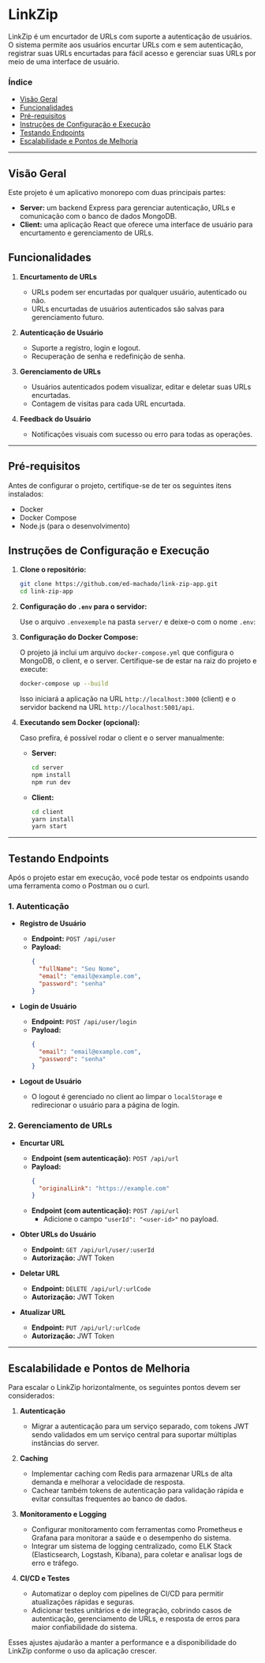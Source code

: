 # LinkZip

LinkZip é um encurtador de URLs com suporte a autenticação de usuários. O sistema permite aos usuários encurtar URLs com e sem autenticação, registrar suas URLs encurtadas para fácil acesso e gerenciar suas URLs por meio de uma interface de usuário. 

### Índice

- [Visão Geral](#visão-geral)
- [Funcionalidades](#funcionalidades)
- [Pré-requisitos](#pré-requisitos)
- [Instruções de Configuração e Execução](#instruções-de-configuração-e-execução)
- [Testando Endpoints](#testando-endpoints)
- [Escalabilidade e Pontos de Melhoria](#escalabilidade-e-pontos-de-melhoria)

---

## Visão Geral

Este projeto é um aplicativo monorepo com duas principais partes:
- **Server:** um backend Express para gerenciar autenticação, URLs e comunicação com o banco de dados MongoDB.
- **Client:** uma aplicação React que oferece uma interface de usuário para encurtamento e gerenciamento de URLs.

## Funcionalidades

1. **Encurtamento de URLs**
   - URLs podem ser encurtadas por qualquer usuário, autenticado ou não.
   - URLs encurtadas de usuários autenticados são salvas para gerenciamento futuro.

2. **Autenticação de Usuário**
   - Suporte a registro, login e logout.
   - Recuperação de senha e redefinição de senha.
   
3. **Gerenciamento de URLs**
   - Usuários autenticados podem visualizar, editar e deletar suas URLs encurtadas.
   - Contagem de visitas para cada URL encurtada.

4. **Feedback do Usuário**
   - Notificações visuais com sucesso ou erro para todas as operações.

---

## Pré-requisitos

Antes de configurar o projeto, certifique-se de ter os seguintes itens instalados:
- Docker
- Docker Compose
- Node.js (para o desenvolvimento)

## Instruções de Configuração e Execução

1. **Clone o repositório:**

   ```bash
   git clone https://github.com/ed-machado/link-zip-app.git
   cd link-zip-app
   ```

2. **Configuração do `.env` para o servidor:**
   
   Use o arquivo `.envexemple` na pasta `server/` e deixe-o com o nome `.env`:

3. **Configuração do Docker Compose:**

   O projeto já inclui um arquivo `docker-compose.yml` que configura o MongoDB, o client, e o server. Certifique-se de estar na raiz do projeto e execute:

   ```bash
   docker-compose up --build
   ```

   Isso iniciará a aplicação na URL `http://localhost:3000` (client) e o servidor backend na URL `http://localhost:5001/api`.

4. **Executando sem Docker (opcional):**

   Caso prefira, é possível rodar o client e o server manualmente:

   - **Server:**
     ```bash
     cd server
     npm install
     npm run dev
     ```

   - **Client:**
     ```bash
     cd client
     yarn install
     yarn start
     ```

---

## Testando Endpoints

Após o projeto estar em execução, você pode testar os endpoints usando uma ferramenta como o Postman ou o curl.

### 1. **Autenticação**

   - **Registro de Usuário**
     - **Endpoint:** `POST /api/user`
     - **Payload:**
       ```json
       {
         "fullName": "Seu Nome",
         "email": "email@example.com",
         "password": "senha"
       }
       ```

   - **Login de Usuário**
     - **Endpoint:** `POST /api/user/login`
     - **Payload:**
       ```json
       {
         "email": "email@example.com",
         "password": "senha"
       }
       ```
   - **Logout de Usuário**
     - O logout é gerenciado no client ao limpar o `localStorage` e redirecionar o usuário para a página de login.

### 2. **Gerenciamento de URLs**

   - **Encurtar URL**
     - **Endpoint (sem autenticação):** `POST /api/url`
     - **Payload:**
       ```json
       {
         "originalLink": "https://example.com"
       }
       ```
     - **Endpoint (com autenticação):** `POST /api/url`
       - Adicione o campo `"userId": "<user-id>"` no payload.

   - **Obter URLs do Usuário**
     - **Endpoint:** `GET /api/url/user/:userId`
     - **Autorização:** JWT Token

   - **Deletar URL**
     - **Endpoint:** `DELETE /api/url/:urlCode`
     - **Autorização:** JWT Token

   - **Atualizar URL**
     - **Endpoint:** `PUT /api/url/:urlCode`
     - **Autorização:** JWT Token

---

## Escalabilidade e Pontos de Melhoria

Para escalar o LinkZip horizontalmente, os seguintes pontos devem ser considerados:

1. **Autenticação**
   - Migrar a autenticação para um serviço separado, com tokens JWT sendo validados em um serviço central para suportar múltiplas instâncias do server.

2. **Caching**
   - Implementar caching com Redis para armazenar URLs de alta demanda e melhorar a velocidade de resposta.
   - Cachear também tokens de autenticação para validação rápida e evitar consultas frequentes ao banco de dados.

3. **Monitoramento e Logging**
   - Configurar monitoramento com ferramentas como Prometheus e Grafana para monitorar a saúde e o desempenho do sistema.
   - Integrar um sistema de logging centralizado, como ELK Stack (Elasticsearch, Logstash, Kibana), para coletar e analisar logs de erro e tráfego.

4. **CI/CD e Testes**
   - Automatizar o deploy com pipelines de CI/CD para permitir atualizações rápidas e seguras.
   - Adicionar testes unitários e de integração, cobrindo casos de autenticação, gerenciamento de URLs, e resposta de erros para maior confiabilidade do sistema.

Esses ajustes ajudarão a manter a performance e a disponibilidade do LinkZip conforme o uso da aplicação crescer.
